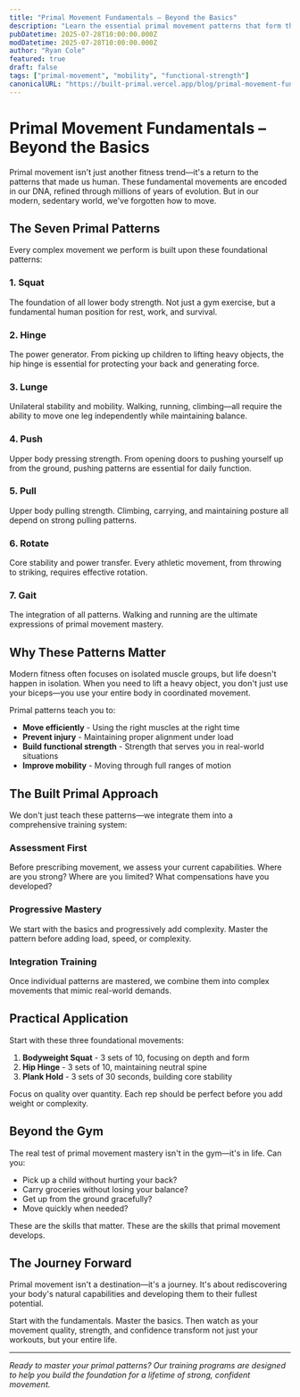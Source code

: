 ```yaml
---
title: "Primal Movement Fundamentals – Beyond the Basics"
description: "Learn the essential primal movement patterns that form the foundation of the Built Primal training system."
pubDatetime: 2025-07-28T10:00:00.000Z
modDatetime: 2025-07-28T10:00:00.000Z
author: "Ryan Cole"
featured: true
draft: false
tags: ["primal-movement", "mobility", "functional-strength"]
canonicalURL: "https://built-primal.vercel.app/blog/primal-movement-fundamentals"
---
```


# Primal Movement Fundamentals – Beyond the Basics

Primal movement isn't just another fitness trend—it's a return to the patterns that made us human. These fundamental movements are encoded in our DNA, refined through millions of years of evolution. But in our modern, sedentary world, we've forgotten how to move.

## The Seven Primal Patterns

Every complex movement we perform is built upon these foundational patterns:

### 1. **Squat**
The foundation of all lower body strength. Not just a gym exercise, but a fundamental human position for rest, work, and survival.

### 2. **Hinge**
The power generator. From picking up children to lifting heavy objects, the hip hinge is essential for protecting your back and generating force.

### 3. **Lunge**
Unilateral stability and mobility. Walking, running, climbing—all require the ability to move one leg independently while maintaining balance.

### 4. **Push**
Upper body pressing strength. From opening doors to pushing yourself up from the ground, pushing patterns are essential for daily function.

### 5. **Pull**
Upper body pulling strength. Climbing, carrying, and maintaining posture all depend on strong pulling patterns.

### 6. **Rotate**
Core stability and power transfer. Every athletic movement, from throwing to striking, requires effective rotation.

### 7. **Gait**
The integration of all patterns. Walking and running are the ultimate expressions of primal movement mastery.

## Why These Patterns Matter

Modern fitness often focuses on isolated muscle groups, but life doesn't happen in isolation. When you need to lift a heavy object, you don't just use your biceps—you use your entire body in coordinated movement.

Primal patterns teach you to:

- **Move efficiently** - Using the right muscles at the right time
- **Prevent injury** - Maintaining proper alignment under load
- **Build functional strength** - Strength that serves you in real-world situations
- **Improve mobility** - Moving through full ranges of motion

## The Built Primal Approach

We don't just teach these patterns—we integrate them into a comprehensive training system:

### **Assessment First**
Before prescribing movement, we assess your current capabilities. Where are you strong? Where are you limited? What compensations have you developed?

### **Progressive Mastery**
We start with the basics and progressively add complexity. Master the pattern before adding load, speed, or complexity.

### **Integration Training**
Once individual patterns are mastered, we combine them into complex movements that mimic real-world demands.

## Practical Application

Start with these three foundational movements:

1. **Bodyweight Squat** - 3 sets of 10, focusing on depth and form
2. **Hip Hinge** - 3 sets of 10, maintaining neutral spine
3. **Plank Hold** - 3 sets of 30 seconds, building core stability

Focus on quality over quantity. Each rep should be perfect before you add weight or complexity.

## Beyond the Gym

The real test of primal movement mastery isn't in the gym—it's in life. Can you:

- Pick up a child without hurting your back?
- Carry groceries without losing your balance?
- Get up from the ground gracefully?
- Move quickly when needed?

These are the skills that matter. These are the skills that primal movement develops.

## The Journey Forward

Primal movement isn't a destination—it's a journey. It's about rediscovering your body's natural capabilities and developing them to their fullest potential.

Start with the fundamentals. Master the basics. Then watch as your movement quality, strength, and confidence transform not just your workouts, but your entire life.

---

*Ready to master your primal patterns? Our training programs are designed to help you build the foundation for a lifetime of strong, confident movement.* 